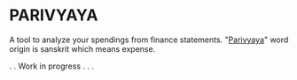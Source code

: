 # PARIVYAYA

A tool to analyze your spendings from finance statements. "[Parivyaya](https://www.sanskritdictionary.com/parivyaya/129919/1)" word origin is sanskrit which means expense.

.
.
Work in progress
.
.
.
